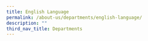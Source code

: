 ```yaml
---
title: English Language
permalink: /about-us/departments/english-language/
description: ""
third_nav_title: Departments
---
```




